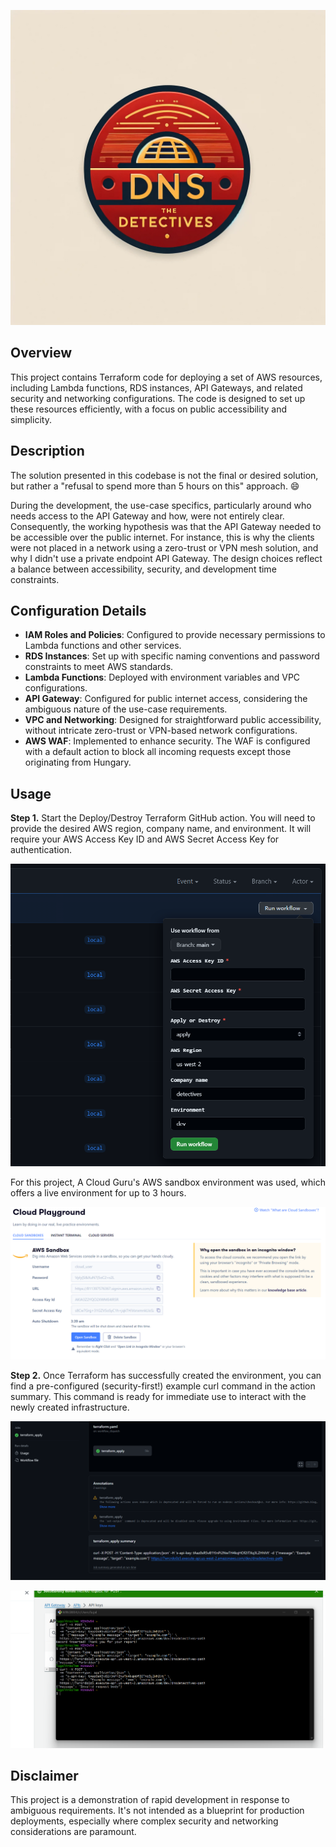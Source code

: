 ![Logo](images/logo.png)

## Overview

This project contains Terraform code for deploying a set of AWS resources, including Lambda functions, RDS instances, API Gateways, and related security and networking configurations. The code is designed to set up these resources efficiently, with a focus on public accessibility and simplicity.

## Description

The solution presented in this codebase is not the final or desired solution, but rather a "refusal to spend more than 5 hours on this" approach. 😄

During the development, the use-case specifics, particularly around who needs access to the API Gateway and how, were not entirely clear. Consequently, the working hypothesis was that the API Gateway needed to be accessible over the public internet. For instance, this is why the clients were not placed in a network using a zero-trust or VPN mesh solution, and why I didn't use a private endpoint API Gateway. The design choices reflect a balance between accessibility, security, and development time constraints.

## Configuration Details

- **IAM Roles and Policies**: Configured to provide necessary permissions to Lambda functions and other services.
- **RDS Instances**: Set up with specific naming conventions and password constraints to meet AWS standards.
- **Lambda Functions**: Deployed with environment variables and VPC configurations.
- **API Gateway**: Configured for public internet access, considering the ambiguous nature of the use-case requirements.
- **VPC and Networking**: Designed for straightforward public accessibility, without intricate zero-trust or VPN-based network configurations.
- **AWS WAF**: Implemented to enhance security. The WAF is configured with a default action to block all incoming requests except those originating from Hungary.

## Usage

**Step 1.** Start the Deploy/Destroy Terraform GitHub action. You will need to provide the desired AWS region, company name, and environment. It will require your AWS Access Key ID and AWS Secret Access Key for authentication.

![Usage Image](images/proof_1.png)

For this project, A Cloud Guru's AWS sandbox environment was used, which offers a live environment for up to 3 hours.

![Usage Image](images/proof_5.png)

**Step 2.** Once Terraform has successfully created the environment, you can find a pre-configured (security-first!) example curl command in the action summary. This command is ready for immediate use to interact with the newly created infrastructure.

![Usage Image](images/proof_6.png)

![Usage Image](images/proof_4.png)


## Disclaimer

This project is a demonstration of rapid development in response to ambiguous requirements. It's not intended as a blueprint for production deployments, especially where complex security and networking considerations are paramount.
